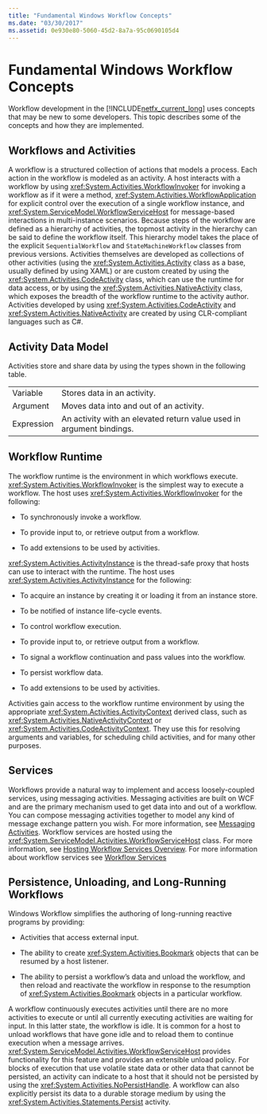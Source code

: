 ```yaml
---
title: "Fundamental Windows Workflow Concepts"
ms.date: "03/30/2017"
ms.assetid: 0e930e80-5060-45d2-8a7a-95c0690105d4
---
```

# Fundamental Windows Workflow Concepts
Workflow development in the [!INCLUDE[netfx_current_long](../../../includes/netfx-current-long-md.md)] uses concepts that may be new to some developers. This topic describes some of the concepts and how they are implemented.  
  
## Workflows and Activities  
 A workflow is a structured collection of actions that models a process. Each action in the workflow is modeled as an activity. A host interacts with a workflow by using <xref:System.Activities.WorkflowInvoker> for invoking a workflow as if it were a method,  <xref:System.Activities.WorkflowApplication> for explicit control over the execution of a single workflow instance, and <xref:System.ServiceModel.WorkflowServiceHost> for message-based interactions in multi-instance scenarios. Because steps of the workflow are defined as a hierarchy of activities, the topmost activity in the hierarchy can be said to define the workflow itself. This hierarchy model takes the place of the explicit `SequentialWorkflow` and `StateMachineWorkflow` classes from previous versions. Activities themselves are developed as collections of other activities (using the <xref:System.Activities.Activity> class as a base, usually defined by using XAML) or are custom created by using the <xref:System.Activities.CodeActivity> class, which can use the runtime for data access, or by using the <xref:System.Activities.NativeActivity> class, which exposes the breadth of the workflow runtime to the activity author. Activities developed by using <xref:System.Activities.CodeActivity> and <xref:System.Activities.NativeActivity> are created by using CLR-compliant languages such as C#.  
  
## Activity Data Model  
 Activities store and share data by using the types shown in the following table.  
  
|||  
|-|-|  
|Variable|Stores data in an activity.|  
|Argument|Moves data into and out of an activity.|  
|Expression|An activity with an elevated return value used in argument bindings.|  
  
## Workflow Runtime  
 The workflow runtime is the environment in which workflows execute. <xref:System.Activities.WorkflowInvoker> is the simplest way to execute a workflow. The host uses <xref:System.Activities.WorkflowInvoker> for the following:  
  
- To synchronously invoke a workflow.  
  
- To provide input to, or retrieve output from a workflow.  
  
- To add extensions to be used by activities.  
  
 <xref:System.Activities.ActivityInstance> is the thread-safe proxy that hosts can use to interact with the runtime. The host uses <xref:System.Activities.ActivityInstance> for the following:  
  
- To acquire an instance by creating it or loading it from an instance store.  
  
- To be notified of instance life-cycle events.  
  
- To control workflow execution.  
  
- To provide input to, or retrieve output from a workflow.  
  
- To signal a workflow continuation and pass values into the workflow.  
  
- To persist workflow data.  
  
- To add extensions to be used by activities.  
  
 Activities gain access to the workflow runtime environment by using the appropriate <xref:System.Activities.ActivityContext> derived class, such as <xref:System.Activities.NativeActivityContext> or <xref:System.Activities.CodeActivityContext>. They use this for resolving arguments and variables, for scheduling child activities, and for many other purposes.  
  
## Services  
 Workflows provide a natural way to implement and access loosely-coupled services, using messaging activities. Messaging activities are built on WCF and are the primary mechanism used to get data into and out of a workflow. You can compose messaging activities together to model any kind of message exchange pattern you wish. For more information, see [Messaging Activities](../wcf/feature-details/messaging-activities.md). Workflow services are hosted using the <xref:System.ServiceModel.Activities.WorkflowServiceHost> class. For more information, see [Hosting Workflow Services Overview](../wcf/feature-details/hosting-workflow-services-overview.md). For more information about workflow services see [Workflow Services](../wcf/feature-details/workflow-services.md)  
  
## Persistence, Unloading, and Long-Running Workflows  
 Windows Workflow simplifies the authoring of long-running reactive programs by providing:  
  
- Activities that access external input.  
  
- The ability to create <xref:System.Activities.Bookmark> objects that can be resumed by a host listener.  
  
- The ability to persist a workflow’s data and unload the workflow, and then reload and reactivate the workflow in response to the resumption of <xref:System.Activities.Bookmark> objects in a particular workflow.  
  
 A workflow continuously executes activities until there are no more activities to execute or until all currently executing activities are waiting for input. In this latter state, the workflow is idle. It is common for a host to unload workflows that have gone idle and to reload them to continue execution when a message arrives. <xref:System.ServiceModel.Activities.WorkflowServiceHost> provides functionality for this feature and provides an extensible unload policy. For blocks of execution that use volatile state data or other data that cannot be persisted, an activity can indicate to a host that it should not be persisted by using the <xref:System.Activities.NoPersistHandle>. A workflow can also explicitly persist its data to a durable storage medium by using the <xref:System.Activities.Statements.Persist> activity.
